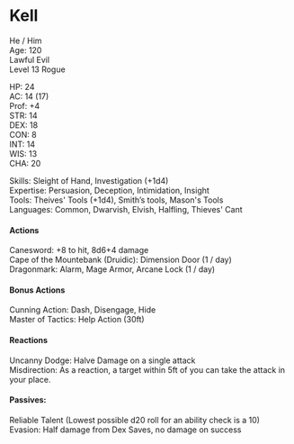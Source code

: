 # Kell
He / Him \
Age: 120 \
Lawful Evil \
Level 13 Rogue 

HP: 24 \
AC: 14 (17) \
Prof: +4 \
STR: 14 \
DEX: 18 \
CON: 8 \
INT: 14 \
WIS: 13 \
CHA: 20 

Skills: Sleight of Hand, Investigation (+1d4) \
Expertise: Persuasion, Deception, Intimidation, Insight \
Tools: Theives' Tools (+1d4), Smith’s tools, Mason's Tools \
Languages: Common, Dwarvish, Elvish, Halfling, Thieves' Cant

#### Actions
Canesword: +8 to hit, 8d6+4 damage \
Cape of the Mountebank (Druidic): Dimension Door (1 / day) \
Dragonmark: Alarm, Mage Armor, Arcane Lock (1 / day) 

#### Bonus Actions
Cunning Action: Dash, Disengage, Hide \
Master of Tactics: Help Action (30ft) 

#### Reactions
Uncanny Dodge: Halve Damage on a single attack \
Misdirection: As a reaction, a target within 5ft of you can take the attack in your place. 

#### Passives: 
Reliable Talent (Lowest possible d20 roll for an ability check is a 10) \
Evasion: Half damage from Dex Saves, no damage on success
